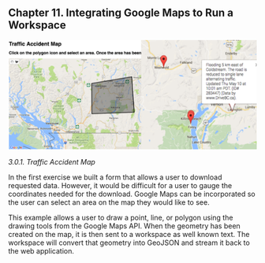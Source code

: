 Chapter 11. Integrating Google Maps to Run a Workspace
-----------------------------------------------------

![](./Images/3.0.1.Traffic.png)

*3.0.1. Traffic Accident Map*

In the first exercise we built a form that allows a user to
download requested data. However, it would be difficult for a user to
gauge the coordinates needed for the download. Google Maps can be
incorporated so the user can select an area on the map they would like
to see.

This example allows a user to draw a point, line, or polygon using the
drawing tools from the Google Maps API. When the geometry has been
created on the map, it is then sent to a workspace as well known text.
The workspace will convert that geometry into GeoJSON and stream it back
to the web application.
